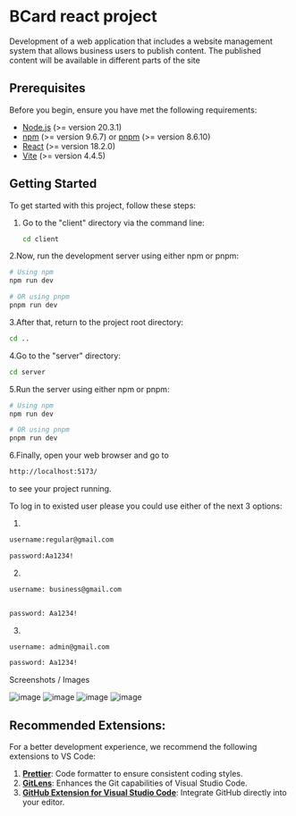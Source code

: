 # BCard react project 
Development of a web application that includes a website management system that allows business users to publish content.
The published content will be available in different parts of the site

## Prerequisites

Before you begin, ensure you have met the following requirements:

- [Node.js](https://nodejs.org/) (>= version 20.3.1)
- [npm](https://www.npmjs.com/) (>= version 9.6.7) or [pnpm](https://pnpm.io/) (>= version 8.6.10)
- [React](https://reactjs.org/) (>= version 18.2.0)
- [Vite](https://vitejs.dev/) (>= version 4.4.5)

## Getting Started

To get started with this project, follow these steps:

1. Go to the "client" directory via the command line:

   ```bash
   cd client
2.Now, run the development server using either npm or pnpm:

```bash
# Using npm
npm run dev

# OR using pnpm
pnpm run dev
```
3.After that, return to the project root directory:

```bash
cd ..
```
4.Go to the "server" directory:

```bash
cd server
```
5.Run the server using either npm or pnpm:

```bash
# Using npm
npm run dev

# OR using pnpm
pnpm run dev
```
6.Finally, open your web browser and go to
```bash
http://localhost:5173/
```
to see your project running.

 To log in to existed user please you could use either of the next 3 options:


1.
```bash
username:regular@gmail.com

password:Aa1234!
```

2.
```bash
username: business@gmail.com


password: Aa1234!
```
3.
```bash
username: admin@gmail.com

password: Aa1234!
```
Screenshots / Images

![image](https://github.com/Tsycurt/final_project_for_frontend/assets/114678468/25d5251c-d237-4429-ad86-74d3eddd6a6a)
![image](https://github.com/Tsycurt/final_project_for_frontend/assets/114678468/4eec6373-05a8-4411-821a-8b9c0edea0d8)
![image](https://github.com/Tsycurt/final_project_for_frontend/assets/114678468/29e07139-d834-45a4-871b-c0374043d125)
![image](https://github.com/Tsycurt/final_project_for_frontend/assets/114678468/01bbbbea-b690-4224-9bd7-24d414ff2e16)


## Recommended Extensions:

For a better development experience, we recommend the following extensions to VS Code:

1. [**Prettier**](https://prettier.io/): Code formatter to ensure consistent coding styles.
2. [**GitLens**](https://marketplace.visualstudio.com/items?itemName=eamodio.gitlens): Enhances the Git capabilities of Visual Studio Code.
3. [**GitHub Extension for Visual Studio Code**](https://github.com/microsoft/vscode): Integrate GitHub directly into your editor.



